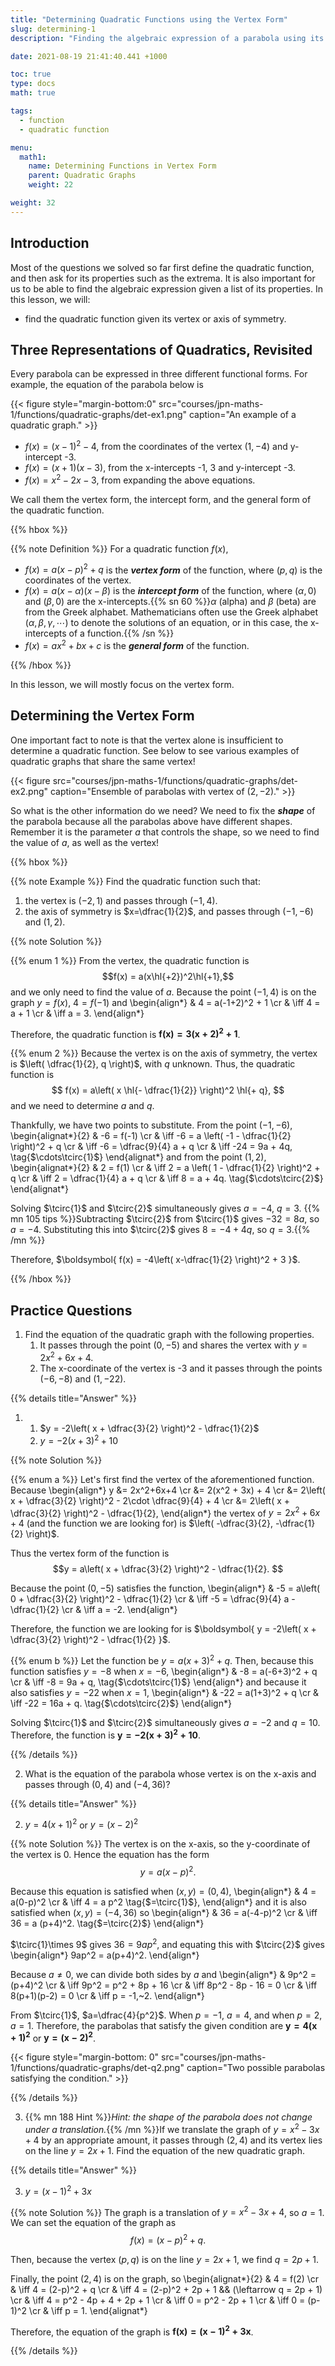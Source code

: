 ```yaml
---
title: "Determining Quadratic Functions using the Vertex Form"
slug: determining-1
description: "Finding the algebraic expression of a parabola using its vertex or the axis of symmetry."

date: 2021-08-19 21:41:40.441 +1000

toc: true
type: docs
math: true

tags:
  - function
  - quadratic function

menu:
  math1:
    name: Determining Functions in Vertex Form
    parent: Quadratic Graphs
    weight: 22

weight: 32
---
```



## Introduction

Most of the questions we solved so far first define the quadratic function, and then ask for its properties such as the extrema. It is also important for us to be able to find the algebraic expression given a list of its properties. In this lesson, we will:
- find the quadratic function given its vertex or axis of symmetry.

## Three Representations of Quadratics, Revisited

Every parabola can be expressed in three different functional forms. For example, the equation of the parabola below is

{{< figure style="margin-bottom:0" src="courses/jpn-maths-1/functions/quadratic-graphs/det-ex1.png" caption="An example of a quadratic graph." >}}

- $f(x) = (x-1)^2 - 4$, from the coordinates of the vertex $(1, -4)$ and y-intercept -3.
- $f(x) = (x+1)(x-3)$, from the x-intercepts -1, 3 and y-intercept -3.
- $f(x) = x^2 - 2x - 3$, from expanding the above equations.

We call them the vertex form, the intercept form, and the general form of the quadratic function.

{{% hbox %}}

{{% note Definition %}} For a quadratic function $f(x)$,

- $f(x) = a(x-p)^2 + q$ is the ***vertex form*** of the function, where $(p, q)$ is the coordinates of the vertex.
- $f(x) = a(x-\alpha)(x-\beta)$ is the ***intercept form*** of the function, where $(\alpha,0)$ and $(\beta,0)$ are the x-intercepts.{{% sn 60 %}}$\alpha$ (alpha) and $\beta$ (beta) are from the Greek alphabet. Mathematicians often use the Greek alphabet $(\alpha, \beta, \gamma, \cdots)$ to denote the solutions of an equation, or in this case, the x-intercepts of a function.{{% /sn %}}
- $f(x) = ax^2 + bx + c$ is the ***general form*** of the function.

{{% /hbox %}}

In this lesson, we will mostly focus on the vertex form.

## Determining the Vertex Form

One important fact to note is that the vertex alone is insufficient to determine a quadratic function. See below to see various examples of quadratic graphs that share the same vertex!

{{< figure src="courses/jpn-maths-1/functions/quadratic-graphs/det-ex2.png" caption="Ensemble of parabolas with vertex of $(2,-2)$." >}}

So what is the other information do we need? We need to fix the ***shape*** of the parabola because all the parabolas above have different shapes. Remember it is the parameter $a$ that controls the shape, so we need to find the value of $a$, as well as the vertex!

{{% hbox %}}

{{% note Example %}} Find the quadratic function such that:
1. the vertex is $(-2,1)$ and passes through $(-1,4)$.
2. the axis of symmetry is $x=\dfrac{1}{2}$, and passes through $(-1,-6)$ and $(1,2)$.

{{% note Solution %}} 

{{% enum 1 %}}
From the vertex, the quadratic function is $$f(x) = a(x\hl{+2})^2\hl{+1},$$ and we only need to find the value of $a$. Because the point $(-1,4)$ is on the graph $y=f(x)$, $4=f(-1)$ and
\begin{align*}
  & 4 = a(-1+2)^2 + 1 \cr
  & \iff 4 = a + 1 \cr
  & \iff a = 3.
\end{align*}

Therefore, the quadratic function is $\boldsymbol{ f(x) = 3(x+2)^2+1 }$.

{{% enum 2 %}}
Because the vertex is on the axis of symmetry, the vertex is $\left( \dfrac{1}{2}, q \right)$, with $q$ unknown. Thus, the quadratic function is $$ f(x) = a\left( x \hl{- \dfrac{1}{2}} \right)^2 \hl{+ q}, $$ and we need to determine $a$ and $q$.

Thankfully, we have two points to substitute. From the point $(-1,-6)$,
\begin{alignat*}{2}
  & -6 = f(-1) \cr
  & \iff -6 = a \left( -1 - \dfrac{1}{2} \right)^2 + q \cr
  & \iff -6 = \dfrac{9}{4} a + q \cr
  & \iff -24 = 9a + 4q, \tag{$\cdots\tcirc{1}$}
\end{alignat*}
and from the point $(1, 2)$,
\begin{alignat*}{2}
  & 2 = f(1) \cr
  & \iff 2 = a \left( 1 - \dfrac{1}{2} \right)^2 + q \cr
  & \iff 2 = \dfrac{1}{4} a + q \cr
  & \iff 8 = a + 4q. \tag{$\cdots\tcirc{2}$}
\end{alignat*}

Solving $\tcirc{1}$ and $\tcirc{2}$ simultaneously gives $a=-4$, $q=3$. {{% mn 105 tips %}}Subtracting $\tcirc{2}$ from $\tcirc{1}$ gives $-32 = 8a$, so $a=-4$. Substituting this into $\tcirc{2}$ gives $8=-4+4q$, so $q=3$.{{% /mn %}}

Therefore, $\boldsymbol{ f(x) = -4\left( x-\dfrac{1}{2} \right)^2 + 3 }$.

{{% /hbox %}}

## Practice Questions

1. Find the equation of the quadratic graph with the following properties.
    1. It passes through the point $(0, -5)$ and shares the vertex with $y=2x^2+6x+4$.
    2. The x-coordinate of the vertex is -3 and it passes through the points $(-6,-8)$ and $(1,-22)$.

{{% details title="Answer" %}}

1. 
    1. $y = -2\left( x + \dfrac{3}{2} \right)^2 - \dfrac{1}{2}$
    2. $y = -2(x+3)^2 + 10$

{{% note Solution %}}

{{% enum a %}}
Let's first find the vertex of the aforementioned function. Because
\begin{align*}
  y &= 2x^2+6x+4 \cr
  &= 2(x^2 + 3x) + 4 \cr
  &= 2\left( x + \dfrac{3}{2} \right)^2 - 2\cdot \dfrac{9}{4} + 4 \cr
  &= 2\left( x + \dfrac{3}{2} \right)^2 - \dfrac{1}{2},
\end{align*}
the vertex of $y = 2x^2 + 6x + 4$ (and the function we are looking for) is $\left( -\dfrac{3}{2}, -\dfrac{1}{2} \right)$. 

Thus the vertex form of the function is
$$y = a\left( x + \dfrac{3}{2} \right)^2 - \dfrac{1}{2}. $$ 

Because the point $(0, -5)$ satisfies the function,
\begin{align*}
  & -5 = a\left( 0 + \dfrac{3}{2} \right)^2 - \dfrac{1}{2} \cr
  & \iff -5 = \dfrac{9}{4} a - \dfrac{1}{2} \cr
  & \iff a = -2.
\end{align*}

Therefore, the function we are looking for is $\boldsymbol{ y = -2\left( x + \dfrac{3}{2} \right)^2 - \dfrac{1}{2} }$.

{{% enum b %}}
Let the function be $y = a (x +3)^2 + q$. Then, because this function satisfies $y=-8$ when $x=-6$,
\begin{align*}
  & -8 = a(-6+3)^2 + q \cr
  & \iff -8 = 9a + q, \tag{$\cdots\tcirc{1}$}
\end{align*}
and because it also satisfies $y=-22$ when $x=1$,
\begin{align*}
  & -22 = a(1+3)^2 + q \cr
  & \iff -22 = 16a + q. \tag{$\cdots\tcirc{2}$}
\end{align*}

Solving $\tcirc{1}$ and $\tcirc{2}$ simultaneously gives $a=-2$ and $q=10$. Therefore, the function is $\boldsymbol{ y = -2(x+3)^2 + 10 }$.

{{% /details %}}

2. What is the equation of the parabola whose vertex is on the x-axis and passes through $(0,4)$ and $(-4,36)$?

{{% details title="Answer" %}}

2. $y=4(x+1)^2$ or $y=(x-2)^2$

{{% note Solution %}}
The vertex is on the x-axis, so the y-coordinate of the vertex is 0. Hence the equation has the form $$y = a(x-p)^2. $$ 

Because this equation is satisfied when $(x,y)=(0,4)$,
\begin{align*}
  & 4 = a(0-p)^2 \cr
  & \iff 4 = a p^2 \tag{$=\tcirc{1}$},
\end{align*}
and it is also satisfied when $(x,y)=(-4,36)$ so
\begin{align*}
  & 36 = a(-4-p)^2 \cr
  & \iff 36 = a (p+4)^2. \tag{$=\tcirc{2}$}
\end{align*}

$\tcirc{1}\times 9$ gives $36 = 9ap^2$, and equating this with $\tcirc{2}$ gives
\begin{align*}
  9ap^2 = a(p+4)^2.
\end{align*}

Because $a\ne 0$, we can divide both sides by $a$ and
\begin{align*}
  & 9p^2 = (p+4)^2 \cr
  & \iff 9p^2 = p^2 + 8p + 16 \cr
  & \iff 8p^2 - 8p - 16 = 0 \cr
  & \iff 8(p+1)(p-2) = 0 \cr
  & \iff p = -1,~2.
\end{align*}

From $\tcirc{1}$, $a=\dfrac{4}{p^2}$. When $p=-1$, $a=4$, and when $p=2$, $a=1$. Therefore, the parabolas that satisfy the given condition are $\boldsymbol{ y=4(x+1)^2 }$ or $\boldsymbol{ y=(x-2)^2 }$.

{{< figure style="margin-bottom: 0" src="courses/jpn-maths-1/functions/quadratic-graphs/det-q2.png" caption="Two possible parabolas satisfying the condition." >}}

{{% /details %}}

3. {{% mn 188 Hint %}}*Hint: the shape of the parabola does not change under a translation.*{{% /mn %}}If we translate the graph of $y=x^2-3x+4$ by an appropriate amount, it passes through $(2,4)$ and its vertex lies on the line $y=2x+1$. Find the equation of the new quadratic graph. 

{{% details title="Answer" %}}

3. $y = (x-1)^2 + 3x$

{{% note Solution %}}
The graph is a translation of $y = x^2 - 3x + 4$, so $a=1$. We can set the equation of the graph as $$ f(x) = (x-p)^2 + q. $$

Then, because the vertex $(p,q)$ is on the line $y = 2x+1$, we find $q = 2p + 1$.

Finally, the point $(2,4)$ is on the graph, so
\begin{alignat*}{2}
  & 4 = f(2) \cr
  & \iff 4 = (2-p)^2 + q \cr
  & \iff 4 = (2-p)^2 + 2p + 1 && (\leftarrow q = 2p + 1) \cr
  & \iff 4 = p^2 - 4p + 4 + 2p + 1 \cr
  & \iff 0 = p^2 - 2p + 1 \cr
  & \iff 0 = (p-1)^2 \cr
  & \iff p = 1.
\end{alignat*}

Therefore, the equation of the graph is $\boldsymbol{ f(x) = (x-1)^2 + 3x }$.

{{% /details %}}